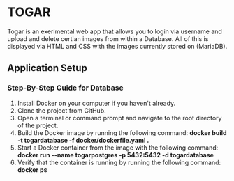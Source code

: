 # TOGAR
Togar is an exerimental web app that allows you to login via username and upload and delete certian images from within a Database. All of this is displayed via HTML and CSS with the images currently stored on (MariaDB). 

## Application Setup
  ### Step-By-Step Guide for Database
  1.	Install Docker on your computer if you haven't already.
  2.	Clone the project from GitHub.
  3.	Open a terminal or command prompt and navigate to the root directory of the project.
  4.	Build the Docker image by running the following command: **docker build -t togardatabase -f docker/dockerfile.yaml .**
  5.	Start a Docker container from the image with the following command: **docker run --name togarpostgres -p 5432:5432 -d togardatabase**
  6.	Verify that the container is running by running the following command: **docker ps**
